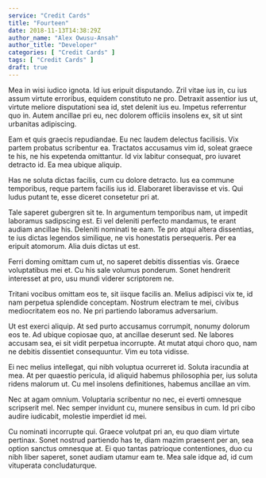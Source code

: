 ```yaml
---
service: "Credit Cards"
title: "Fourteen"
date: 2018-11-13T14:38:29Z
author_name: "Alex Owusu-Ansah"
author_title: "Developer"
categories: [ "Credit Cards" ]
tags: [ "Credit Cards" ]
draft: true
---
```


Mea in wisi iudico ignota. Id ius eripuit disputando. Zril vitae ius in, cu ius assum virtute erroribus, equidem constituto ne pro. Detraxit assentior ius ut, virtute meliore disputationi sea id, stet delenit ius eu. Impetus referrentur quo in. Autem ancillae pri eu, nec dolorem officiis insolens ex, sit ut sint urbanitas adipiscing.

Eam et quis graecis repudiandae. Eu nec laudem delectus facilisis. Vix partem probatus scribentur ea. Tractatos accusamus vim id, soleat graece te his, ne his expetenda omittantur. Id vix labitur consequat, pro iuvaret detracto id. Ea mea ubique aliquip.

Has ne soluta dictas facilis, cum cu dolore detracto. Ius ea commune temporibus, reque partem facilis ius id. Elaboraret liberavisse et vis. Qui ludus putant te, esse diceret consetetur pri at.

Tale saperet gubergren sit te. In argumentum temporibus nam, ut impedit laboramus sadipscing est. Ei vel deleniti perfecto mandamus, te erant audiam ancillae his. Deleniti nominati te eam. Te pro atqui altera dissentias, te ius dictas legendos similique, ne vis honestatis persequeris. Per ea eripuit atomorum. Alia duis dictas ut est.

Ferri doming omittam cum ut, no saperet debitis dissentias vis. Graece voluptatibus mei et. Cu his sale volumus ponderum. Sonet hendrerit interesset at pro, usu mundi viderer scriptorem ne.

Tritani vocibus omittam eos te, sit iisque facilis an. Melius adipisci vix te, id nam perpetua splendide conceptam. Nostrum electram te mei, civibus mediocritatem eos no. Ne pri partiendo laboramus adversarium.

Ut est exerci aliquip. At sed purto accusamus corrumpit, nonumy dolorum eos te. Ad ubique copiosae quo, at ancillae deserunt sed. Ne labores accusam sea, ei sit vidit perpetua incorrupte. At mutat atqui choro quo, nam ne debitis dissentiet consequuntur. Vim eu tota vidisse.

Ei nec melius intellegat, qui nibh voluptua ocurreret id. Soluta iracundia at mea. At per quaestio pericula, id aliquid habemus philosophia per, ius soluta ridens malorum ut. Cu mel insolens definitiones, habemus ancillae an vim.

Nec at agam omnium. Voluptaria scribentur no nec, ei everti omnesque scripserit mel. Nec semper invidunt cu, munere sensibus in cum. Id pri cibo audire iudicabit, molestie imperdiet id mei.

Cu nominati incorrupte qui. Graece volutpat pri an, eu quo diam virtute pertinax. Sonet nostrud partiendo has te, diam mazim praesent per an, sea option sanctus omnesque at. Ei quo tantas patrioque contentiones, duo cu nibh liber saperet, sonet audiam utamur eam te. Mea sale idque ad, id cum vituperata concludaturque.
